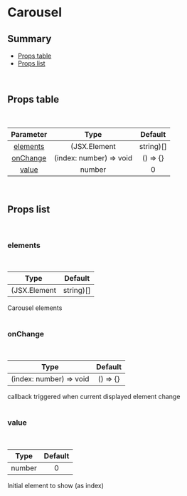 # Carousel

## Summary

- [Props table](#props-table)
- [Props list](#props-list)

<br>

## Props table

<br>

<!-- prettier-ignore -->
| <div style='text-align:center;margin:auto;'>Parameter</div> | <div style='text-align:center;margin:auto;'>Type</div> | <div style='text-align:center;margin:auto;'>Default</div> |
| ----------------------------------------------------------- | --------------------------------------------------------- | ------------------------------------------------------------- |
| <div style='text-align:center;margin:auto;'>[elements](#elements)</div> | <div style='text-align:center;margin:auto;'>(JSX.Element | string)[]</div> | <div style='text-align:center;margin:auto;'>[]</div> |
| <div style='text-align:center;margin:auto;'>[onChange](#onchange)</div> | <div style='text-align:center;margin:auto;'>(index: number) => void</div> | <div style='text-align:center;margin:auto;'>() => {}</div> |
| <div style='text-align:center;margin:auto;'>[value](#value)</div> | <div style='text-align:center;margin:auto;'>number</div> | <div style='text-align:center;margin:auto;'>0</div> |

<br>

## Props list

<br>

### elements

<br>

<!-- prettier-ignore -->
| <div style='text-align:center;margin:auto;'>Type</div> | <div style='text-align:center;margin:auto;'>Default</div> |
| ---------------------------------------------------------- | --------------------------------------------------------- |
| <div style='text-align:center;margin:auto;'>(JSX.Element | string)[]</div> | <div style='text-align:center;margin:auto;'>[]</div> |

Carousel elements<br><br>

### onChange

<br>

<!-- prettier-ignore -->
| <div style='text-align:center;margin:auto;'>Type</div> | <div style='text-align:center;margin:auto;'>Default</div> |
| ---------------------------------------------------------- | --------------------------------------------------------- |
| <div style='text-align:center;margin:auto;'>(index: number) => void</div> | <div style='text-align:center;margin:auto;'>() => {}</div> |

callback triggered when current displayed element change<br><br>

### value

<br>

<!-- prettier-ignore -->
| <div style='text-align:center;margin:auto;'>Type</div> | <div style='text-align:center;margin:auto;'>Default</div> |
| ---------------------------------------------------------- | --------------------------------------------------------- |
| <div style='text-align:center;margin:auto;'>number</div> | <div style='text-align:center;margin:auto;'>0</div> |

Initial element to show (as index)<br><br>

